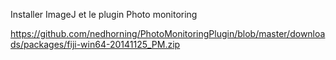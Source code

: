 
Installer ImageJ et le plugin Photo monitoring

https://github.com/nedhorning/PhotoMonitoringPlugin/blob/master/downloads/packages/fiji-win64-20141125_PM.zip